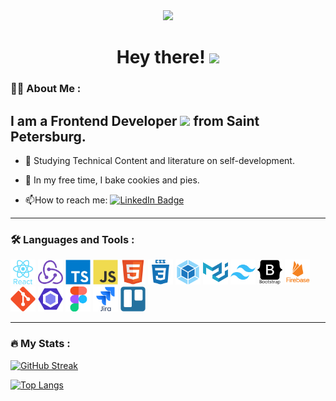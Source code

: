 <div id="header" align="center">
  <img src="https://media.giphy.com/media/cJ4qe21kwG02fP4mEz/giphy.gif" width="400"/>
      <br>
<h1 >
  Hey there!
  <img src="https://media.giphy.com/media/hvRJCLFzcasrR4ia7z/giphy.gif" width="30px"/>
</h1>
</div>


### :woman_technologist: About Me :
I am a Frontend Developer <img src="https://media.giphy.com/media/WUlplcMpOCEmTGBtBW/giphy.gif" width="30"> from Saint Petersburg.
---

- :seedling: Studying Technical Content and literature on self-development.

- :pie: In my free time, I bake cookies and pies.

- :mailbox:How to reach me:  <a href="https://www.linkedin.com/in/darya-kalustava-4b7b52258/">
    <img src="https://img.shields.io/badge/LinkedIn-blue?style=for-the-badge&logo=linkedin&logoColor=white" alt="LinkedIn Badge"/>
  </a>
  
---

### :hammer_and_wrench: Languages and Tools :

<div>
  <img src="https://github.com/devicons/devicon/blob/master/icons/react/react-original-wordmark.svg" title="React" alt="React" width="40" height="40"/>
  <img src="https://github.com/devicons/devicon/blob/master/icons/redux/redux-original.svg" title="Redux" alt="Redux " width="40" height="40"/>
  <img src="https://github.com/devicons/devicon/blob/master/icons/typescript/typescript-original.svg" title="Typescript" alt="Typescript" width="40" height="40"/>
  <img src="https://github.com/devicons/devicon/blob/master/icons/javascript/javascript-original.svg" title="JavaScript" alt="JavaScript" width="40" height="40"/>
  <img src="https://github.com/devicons/devicon/blob/master/icons/html5/html5-original.svg" title="HTML5" alt="HTML" width="40" height="40"/>
  <img src="https://github.com/devicons/devicon/blob/master/icons/css3/css3-plain-wordmark.svg"  title="CSS3" alt="CSS" width="40" height="40"/>
  <img src="https://github.com/devicons/devicon/blob/master/icons/webpack/webpack-original.svg" title="Webpack" alt="webpack" width="40" height="40"/>
  <img src="https://github.com/devicons/devicon/blob/master/icons/materialui/materialui-original.svg" title="Material UI" alt="Material UI" width="40" height="40"/>
  <img src="https://github.com/devicons/devicon/blob/master/icons/tailwindcss/tailwindcss-plain.svg" title="Tailwind" alt="tailwindcss" width="40" height="40"/>
  <img src="https://github.com/devicons/devicon/blob/master/icons/bootstrap/bootstrap-plain-wordmark.svg" title="Bootstrap" alt="Bootstrap" width="40" height="40"/>
  <img src="https://github.com/devicons/devicon/blob/master/icons/firebase/firebase-plain-wordmark.svg" title="Firebase" alt="Firebase" width="40" height="40"/>
  <img src="https://github.com/devicons/devicon/blob/master/icons/git/git-plain.svg" title="Git" alt="Git" width="40" height="40"/>
 <img src="https://github.com/devicons/devicon/blob/master/icons/eslint/eslint-original.svg" title="Eslint" alt="eslint" width="40" height="40"/>
   <img src="https://github.com/devicons/devicon/blob/master/icons/figma/figma-original.svg" title="Figma" alt="figma" width="40" height="40"/>
 <img src="https://github.com/devicons/devicon/blob/master/icons/jira/jira-original-wordmark.svg" title="Jira" alt="jira" width="40" height="40"/>
 <img src="https://github.com/devicons/devicon/blob/master/icons/trello/trello-plain.svg" title="trello" alt="Trello" width="40" height="40"/>
</div>


---

### :fire: My Stats :
[![GitHub Streak](http://github-readme-streak-stats.herokuapp.com?user=ava-mirtl&theme=dark&background=000000)](https://git.io/streak-stats)

[![Top Langs](https://github-readme-stats.vercel.app/api/top-langs/?username=ava-mirtl&layout=compact&theme=vision-friendly-dark)](https://github.com/anuraghazra/github-readme-stats)


<img src="https://komarev.com/ghpvc/?username=ava-mirtl&style=flat-square&color=blue" alt=""/>

